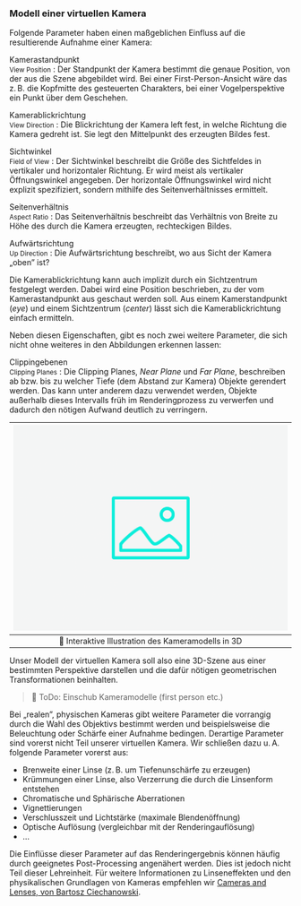 
### Modell einer virtuellen Kamera

Folgende Parameter haben einen maßgeblichen Einfluss auf die resultierende Aufnahme einer Kamera:

Kamerastandpunkt<br><small class = 'text-muted'>View Position</small>
: Der Standpunkt der Kamera bestimmt die genaue Position, von der aus die Szene abgebildet wird. Bei einer First-Person-Ansicht wäre das z.&thinsp;B. die Kopfmitte des gesteuerten Charakters, bei einer Vogelperspektive ein Punkt über dem Geschehen.

Kamerablickrichtung<br><small class = 'text-muted'>View Direction</small>
: Die Blickrichtung der Kamera left fest, in welche Richtung die Kamera gedreht ist. Sie legt den Mittelpunkt des erzeugten Bildes fest.
          
Sichtwinkel<br><small class = 'text-muted'>Field of View</small>
: Der Sichtwinkel beschreibt die Größe des Sichtfeldes in vertikaler und horizontaler Richtung. Er wird meist als vertikaler Öffnungswinkel angegeben. Der horizontale Öffnungswinkel wird nicht explizit spezifiziert, sondern mithilfe des Seitenverhältnisses ermittelt.

Seitenverhältnis<br><small class = 'text-muted'>Aspect Ratio</small>
: Das Seitenverhältnis beschreibt das Verhältnis von Breite zu Höhe des durch die Kamera erzeugten, rechteckigen Bildes.

Aufwärtsrichtung<br><small class = 'text-muted'>Up Direction</small>
: Die Aufwärtsrichtung beschreibt, wo aus Sicht der Kamera  &bdquo;oben&rdquo; ist?

Die Kamerablickrichtung kann auch implizit durch ein Sichtzentrum festgelegt werden. Dabei wird eine Position beschrieben, zu der vom Kamerastandpunkt aus geschaut werden soll. Aus einem Kamerstandpunkt (*eye*) und einem Sichtzentrum (*center*) lässt sich die Kamerablickrichtung einfach ermitteln. 

Neben diesen Eigenschaften, gibt es noch zwei weitere Parameter, die sich nicht ohne weiteres in den Abbildungen erkennen lassen:


Clippingebenen<br><small class = 'text-muted'>Clipping Planes</small>
: Die Clipping Planes, *Near Plane* und *Far Plane*, beschreiben ab bzw. bis zu welcher Tiefe (dem Abstand zur Kamera) Objekte gerendert werden. Das kann unter anderem dazu verwendet werden, Objekte außerhalb dieses Intervalls früh im Renderingprozess zu verwerfen und dadurch den nötigen Aufwand deutlich zu verringern.


| ![camera-model](../ph-secondary.png?as=webp) |
| :--------------: |
| :jigsaw: Interaktive Illustration des Kameramodells in 3D |

Unser Modell der virtuellen Kamera soll also eine 3D-Szene aus einer bestimmten Perspektive darstellen und die dafür nötigen geometrischen Transformationen beinhalten.

> :jigsaw: ToDo: Einschub Kameramodelle (first person etc.) 

Bei &bdquo;realen&rdquo;, physischen Kameras gibt weitere Parameter die vorrangig durch die Wahl des Objektivs bestimmt werden und beispielsweise die Beleuchtung oder Schärfe einer Aufnahme bedingen. Derartige Parameter sind vorerst nicht Teil unserer virtuellen Kamera. Wir schließen dazu u.&thinsp;A. folgende Parameter vorerst aus:

- Brenweite einer Linse (z.&thinsp;B. um Tiefenunschärfe zu erzeugen)
- Krümmungen einer Linse, also Verzerrung die durch die Linsenform entstehen
- Chromatische und Sphärische Aberrationen
- Vignettierungen
- Verschlusszeit und Lichtstärke (maximale Blendenöffnung)
- Optische Auflösung (vergleichbar mit der Renderingauflösung)
- ...

Die Einflüsse dieser Parameter auf das Renderingergebnis können häufig durch geeignetes Post-Processing angenähert werden. Dies ist jedoch nicht Teil dieser Lehreinheit. Für weitere Informationen zu Linseneffekten und den physikalischen Grundlagen von Kameras empfehlen wir [Cameras and Lenses, von Bartosz Ciechanowski](https://ciechanow.ski/cameras-and-lenses/).
